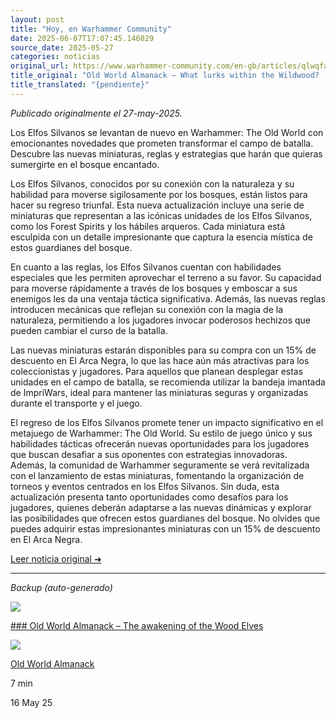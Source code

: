 ```yaml
---
layout: post
title: "Hoy, en Warhammer Community"
date: 2025-06-07T17:07:45.146029
source_date: 2025-05-27
categories: noticias
original_url: https://www.warhammer-community.com/en-gb/articles/qlwqfahu/old-world-almanack-what-lurks-within-the-wildwood/
title_original: "Old World Almanack – What lurks within the Wildwood? - Warhammer Community"
title_translated: "{pendiente}"
---
```


*Publicado originalmente el 27-may-2025.*

Los Elfos Silvanos se levantan de nuevo en Warhammer: The Old World con emocionantes novedades que prometen transformar el campo de batalla. Descubre las nuevas miniaturas, reglas y estrategias que harán que quieras sumergirte en el bosque encantado.

Los Elfos Silvanos, conocidos por su conexión con la naturaleza y su habilidad para moverse sigilosamente por los bosques, están listos para hacer su regreso triunfal. Esta nueva actualización incluye una serie de miniaturas que representan a las icónicas unidades de los Elfos Silvanos, como los Forest Spirits y los hábiles arqueros. Cada miniatura está esculpida con un detalle impresionante que captura la esencia mística de estos guardianes del bosque.

En cuanto a las reglas, los Elfos Silvanos cuentan con habilidades especiales que les permiten aprovechar el terreno a su favor. Su capacidad para moverse rápidamente a través de los bosques y emboscar a sus enemigos les da una ventaja táctica significativa. Además, las nuevas reglas introducen mecánicas que reflejan su conexión con la magia de la naturaleza, permitiendo a los jugadores invocar poderosos hechizos que pueden cambiar el curso de la batalla.

Las nuevas miniaturas estarán disponibles para su compra con un 15% de descuento en El Arca Negra, lo que las hace aún más atractivas para los coleccionistas y jugadores. Para aquellos que planean desplegar estas unidades en el campo de batalla, se recomienda utilizar la bandeja imantada de ImpriWars, ideal para mantener las miniaturas seguras y organizadas durante el transporte y el juego.

El regreso de los Elfos Silvanos promete tener un impacto significativo en el metajuego de Warhammer: The Old World. Su estilo de juego único y sus habilidades tácticas ofrecerán nuevas oportunidades para los jugadores que buscan desafiar a sus oponentes con estrategias innovadoras. Además, la comunidad de Warhammer seguramente se verá revitalizada con el lanzamiento de estas miniaturas, fomentando la organización de torneos y eventos centrados en los Elfos Silvanos. Sin duda, esta actualización presenta tanto oportunidades como desafíos para los jugadores, quienes deberán adaptarse a las nuevas dinámicas y explorar las posibilidades que ofrecen estos guardianes del bosque. No olvides que puedes adquirir estas impresionantes miniaturas con un 15% de descuento en El Arca Negra.

[Leer noticia original ➜](https://www.warhammer-community.com/en-gb/articles/qlwqfahu/old-world-almanack-what-lurks-within-the-wildwood/)

---

*Backup (auto-generado)*

![](https://assets.warhammer-community.com/tow_woodelves-may16-1-feature-6ti2gyu4ao.jpg)

[### Old World Almanack – The awakening of the Wood Elves](/en-gb/articles/ozijmoha/old-world-almanack-the-awakening-of-the-wood-elves/ "Old World Almanack – The awakening of the Wood Elves")

![](https://assets.warhammer-community.com/gs-icon-dark_warhammer-theoldworld.svg)

[Old World Almanack](/en-gb/topics/old-world-almanack/ "Old World Almanack")

7 min

16 May 25
